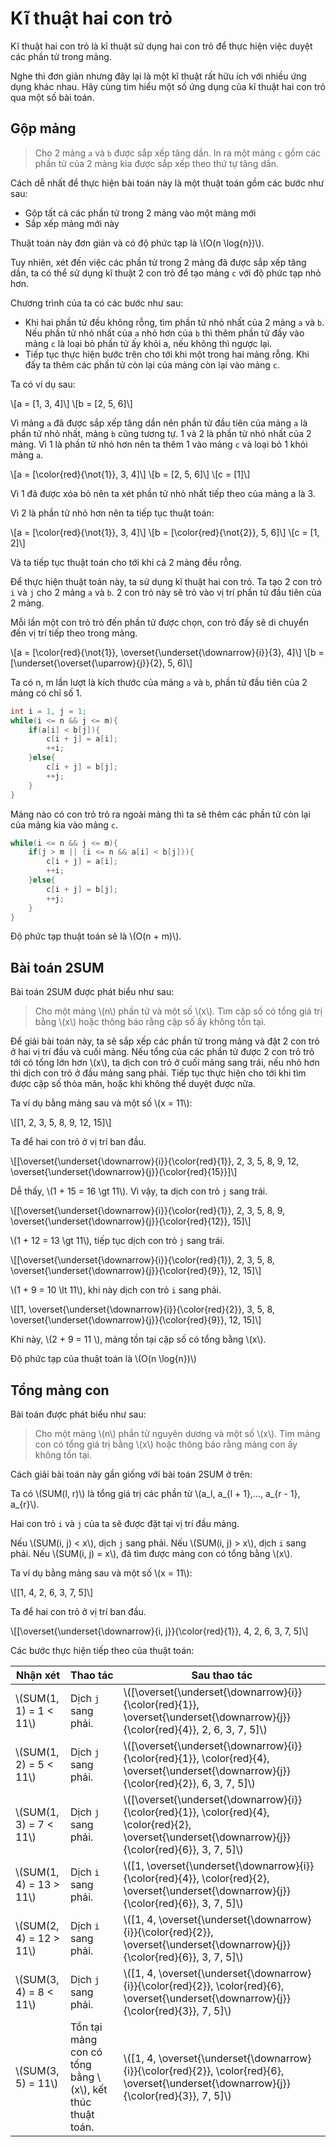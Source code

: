 # Kĩ thuật hai con trỏ

Kĩ thuật hai con trỏ là kĩ thuật sử dụng hai con trỏ để thực hiện việc duyệt các phần tử trong mảng.

Nghe thì đơn giản nhưng đây lại là một kĩ thuật rất hữu ích với nhiều ứng dụng khác nhau. Hãy cùng tim hiểu một số ứng dụng của kĩ thuật hai con trỏ qua một số bài toán.

## Gộp mảng

> Cho 2 mảng `a` và `b` được sắp xếp tăng dần. In ra một mảng `c` gồm các phần tử của 2 mảng kia được sắp xếp theo thứ tự tăng dần.

Cách dễ nhất để thực hiện bài toán này là một thuật toán gồm các bước như sau:
- Gộp tất cả các phần tử trong 2 mảng vào một mảng mới
- Sắp xếp mảng mới này 

Thuật toán này đơn giản và có độ phức tạp là \\(O(n \log{n})\\).

Tuy nhiên, xét đến việc các phần tử trong 2 mảng đã được sắp xếp tăng dần, ta có thể sử dụng kĩ thuật 2 con trỏ để tạo mảng `c` với độ phức tạp nhỏ hơn.

Chương trình của ta có các bước như sau: 
- Khi hai phần tử đều không rỗng, tìm phần tử nhỏ nhất của 2 mảng `a` và `b`. Nếu phần tử nhỏ nhất của `a` nhỏ hơn của `b` thì thêm phần tử đấy vào mảng `c` là loại bỏ phần tử ấy khỏi a, nếu không thì ngược lại. 
- Tiếp tục thực hiện bước trên cho tới khi một trong hai mảng rỗng. Khi đấy ta thêm các phần tử còn lại của mảng còn lại vào mảng `c`. 

Ta có ví dụ sau:

\\[a = [1, 3, 4]\\]
\\[b = [2, 5, 6]\\]

Vì mảng `a` đã được sắp xếp tăng dần nên phần tử đầu tiên của mảng `a` là phần tử nhỏ nhất, mảng `b` cũng tương tự. 1 và 2 là phần tử nhỏ nhất của 2 mảng. Vì 1 là phần tử nhỏ hơn nên ta thêm 1 vào mảng `c` và loại bỏ 1 khỏi mảng `a`.

\\[a = [\color{red}{\not{1}}, 3, 4]\\]
\\[b = [2, 5, 6]\\]
\\[c = [1]\\]

Vì 1 đã được xóa bỏ nên ta xét phần tử nhỏ nhất tiếp theo của mảng a là 3.

Vì 2 là phần tử nhỏ hơn nên ta tiếp tục thuật toán:

\\[a = [\color{red}{\not{1}}, 3, 4]\\]
\\[b = [\color{red}{\not{2}}, 5, 6]\\]
\\[c = [1, 2]\\]

Và ta tiếp tục thuật toán cho tới khi cả 2 mảng đều rỗng.

Để thực hiện thuật toán này, ta sử dụng kĩ thuật hai con trỏ. Ta tạo 2 con trỏ `i` và `j` cho 2 mảng `a` và `b`. 2 con trỏ này sẽ trỏ vào vị trí phần tử đầu tiên của 2 mảng. 

Mỗi lần một con trỏ trỏ đến phần tử được chọn, con trỏ đấy sẽ di chuyển đến vị trí tiếp theo trong mảng.

\\[a = [\color{red}{\not{1}}, \overset{\underset{\downarrow}{i}}{3}, 4]\\]
\\[b = [\underset{\overset{\uparrow}{j}}{2}, 5, 6]\\]

Ta có n, m lần lượt là kích thước của mảng `a` và `b`, phần tử đầu tiên của 2 mảng có chỉ số 1.

```C++
int i = 1, j = 1;
while(i <= n && j <= m){
	if(a[i] < b[j]){
		c[i + j] = a[i];
		++i;
	}else{
		c[i + j] = b[j];
		++j;
	}
}
```

Mảng nào có con trỏ trỏ ra ngoài mảng thì ta sẽ thêm các phần tử còn lại của mảng kia vào mảng `c`.

```C++
while(i <= n && j <= m){
	if(j > m || (i <= n && a[i] < b[j])){
		c[i + j] = a[i];
		++i;
	}else{
		c[i + j] = b[j];
		++j;
	}
}
```

Độ phức tạp thuật toán sẽ là \\(O(n + m)\\).

## Bài toán 2SUM

Bài toán 2SUM được phát biểu như sau:

> Cho một mảng \\(n\\) phần tử và một số \\(x\\). Tìm cặp số có tổng giá trị bằng \\(x\\) hoặc thông báo rằng cặp số ấy không tồn tại.

Để giải bài toán này, ta sẽ sắp xếp các phần tử trong mảng và đặt 2 con trỏ ở hai vị trí đầu và cuối mảng. Nếu tổng của các phần tử được 2 con trỏ trỏ tới có tổng lớn hơn \\(x\\), ta dịch con trỏ ở cuối mảng sang trái, nếu nhỏ hơn thì dịch con trỏ ở đầu mảng sang phải. Tiếp tục thực hiện cho tới khi tìm được cặp số thỏa mãn, hoặc khi không thể duyệt được nữa. 

Ta ví dụ bằng mảng sau và một số \\(x = 11\\):

\\[[1, 2, 3, 5, 8, 9, 12, 15]\\]

Ta để hai con trỏ ở vị trí ban đầu.

\\[[\overset{\underset{\downarrow}{i}}{\color{red}{1}}, 2, 3, 5, 8, 9, 12, \overset{\underset{\downarrow}{j}}{\color{red}{15}}]\\]

Dễ thấy, \\(1 + 15 = 16 \gt 11\\). Vì vậy, ta dịch con trỏ `j` sang trái.

\\[[\overset{\underset{\downarrow}{i}}{\color{red}{1}}, 2, 3, 5, 8, 9, \overset{\underset{\downarrow}{j}}{\color{red}{12}}, 15]\\]

\\(1 + 12 = 13 \gt 11\\), tiếp tục dịch con trỏ `j` sang trái.

\\[[\overset{\underset{\downarrow}{i}}{\color{red}{1}}, 2, 3, 5, 8, \overset{\underset{\downarrow}{j}}{\color{red}{9}}, 12, 15]\\]

\\(1 + 9 = 10 \lt 11\\), khi này dịch con trỏ `i` sang phải.

\\[[1, \overset{\underset{\downarrow}{i}}{\color{red}{2}}, 3, 5, 8, \overset{\underset{\downarrow}{j}}{\color{red}{9}}, 12, 15]\\]

Khi này, \\(2 + 9 = 11 \\), mảng tồn tại cặp số có tổng bằng \\(x\\).

Độ phức tạp của thuật toán là \\(O(n \log{n})\\)

## Tổng mảng con

Bài toán được phát biểu như sau:

> Cho một mảng \\(n\\) phần tử nguyên dương và một số \\(x\\). Tìm mảng con có tổng giá trị bằng \\(x\\) hoặc thông báo rằng mảng con ấy không tồn tại.

Cách giải bài toán này gần giống với bài toán 2SUM ở trên: 

Ta có \\(SUM(l, r)\\) là tổng giá trị các phần tử \\(a_l, a_{l + 1},..., a_{r - 1}, a_{r}\\).

Hai con trỏ `i` và `j` của ta sẽ được đặt tại vị trí đầu mảng.

Nếu \\(SUM(i, j) < x\\), dịch `j` sang phải. Nếu \\(SUM(i, j) > x\\), dịch `i` sang phải. Nếu \\(SUM(i, j) = x\\), đã tìm được mảng con có tổng bằng \\(x\\).

Ta ví dụ bằng mảng sau và một số \\(x = 11\\):

\\[[1, 4, 2, 6, 3, 7, 5]\\]

Ta để hai con trỏ ở vị trí ban đầu.

\\[[\overset{\underset{\downarrow}{i, j}}{\color{red}{1}}, 4, 2, 6, 3, 7, 5]\\]

Các bước thực hiện tiếp theo của thuật toán:

| Nhận xét | Thao tác | Sau thao tác |
|---|---|---|
|\\(SUM(1, 1) = 1 < 11\\) | Dịch `j` sang phải.|\\([\overset{\underset{\downarrow}{i}}{\color{red}{1}}, \overset{\underset{\downarrow}{j}}{\color{red}{4}}, 2, 6, 3, 7, 5]\\)|
|\\(SUM(1, 2) = 5 < 11\\) | Dịch `j` sang phải.|\\([\overset{\underset{\downarrow}{i}}{\color{red}{1}}, \color{red}{4}, \overset{\underset{\downarrow}{j}}{\color{red}{2}}, 6, 3, 7, 5]\\)|
|\\(SUM(1, 3) = 7 < 11\\) | Dịch `j` sang phải.|\\([\overset{\underset{\downarrow}{i}}{\color{red}{1}}, \color{red}{4}, \color{red}{2}, \overset{\underset{\downarrow}{j}}{\color{red}{6}}, 3, 7, 5]\\)|
|\\(SUM(1, 4) = 13 > 11\\) | Dịch `i` sang phải.|\\([1, \overset{\underset{\downarrow}{i}}{\color{red}{4}}, \color{red}{2}, \overset{\underset{\downarrow}{j}}{\color{red}{6}}, 3, 7, 5]\\)|
|\\(SUM(2, 4) = 12 > 11\\) | Dịch `i` sang phải.|\\([1, 4, \overset{\underset{\downarrow}{i}}{\color{red}{2}}, \overset{\underset{\downarrow}{j}}{\color{red}{6}}, 3, 7, 5]\\)|
|\\(SUM(3, 4) = 8 < 11\\) | Dịch `j` sang phải.|\\([1, 4, \overset{\underset{\downarrow}{i}}{\color{red}{2}}, \color{red}{6}, \overset{\underset{\downarrow}{j}}{\color{red}{3}}, 7, 5]\\)|
|\\(SUM(3, 5) = 11\\)| Tồn tại mảng con có tổng bằng \\(x\\), kết thúc thuật toán.|\\([1, 4, \overset{\underset{\downarrow}{i}}{\color{red}{2}}, \color{red}{6}, \overset{\underset{\downarrow}{j}}{\color{red}{3}}, 7, 5]\\)|